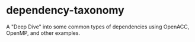 # dependency-taxonomy
A "Deep Dive" into some common types of dependencies using OpenACC, OpenMP, and other examples.
